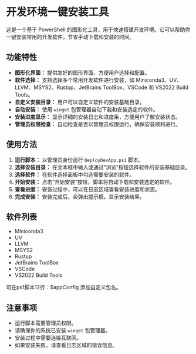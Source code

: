 # 开发环境一键安装工具

这是一个基于 PowerShell 的图形化工具，用于快速搭建开发环境。它可以帮助你一键安装常用的开发软件，节省手动下载和安装的时间。

## 功能特性

* **图形化界面：** 提供友好的图形界面，方便用户选择和配置。
* **软件选择：** 支持选择多个常用开发软件进行安装，如 Miniconda3、UV、LLVM、MSYS2、Rustup、JetBrains ToolBox、VSCode 和 VS2022 Build Tools。
* **自定义安装目录：** 用户可以自定义软件的安装基础目录。
* **自动安装：** 使用 `winget` 包管理器自动下载和安装选定的软件。
* **安装进度显示：** 显示详细的安装日志和进度条，方便用户了解安装状态。
* **管理员权限检查：** 自动检查是否以管理员权限运行，确保安装顺利进行。

## 使用方法

1.  **运行脚本：** 以管理员身份运行 `DeployDevApp.ps1` 脚本。
2.  **选择安装目录：** 在文本框中输入或通过“浏览”按钮选择软件的安装基础目录。
3.  **选择软件：** 在软件选择面板中勾选需要安装的软件。
4.  **开始安装：** 点击“开始安装”按钮，脚本将自动下载和安装选定的软件。
5.  **查看进度：** 安装过程中，可以在日志区域查看安装进度和状态。
6.  **完成安装：** 安装完成后，会弹出提示框，显示安装结果。

## 软件列表

* Miniconda3
* UV
* LLVM
* MSYS2
* Rustup
* JetBrains ToolBox
* VSCode
* VS2022 Build Tools

可在ps1脚本12行：$appConfig 添加自定义包名。

## 注意事项

* 运行脚本需要管理员权限。
* 请确保你的系统已安装 `winget` 包管理器。
* 安装过程中需要连接互联网。
* 如果安装失败，请查看日志区域的错误信息。